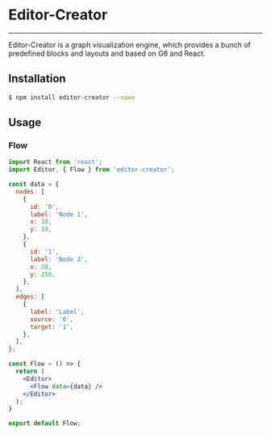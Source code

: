 # Editor-Creator

***

Editor-Creator is a graph visualization engine, which provides a bunch of predefined blocks and layouts and based on G6 and React.

## Installation

```bash
$ npm install editor-creator --save
```

## Usage

### Flow

```jsx
import React from 'react';
import Editor, { Flow } from 'editor-creator';

const data = {
  nodes: [
    {
      id: '0',
      label: 'Node 1',
      x: 10,
      y: 10,
    },
    {
      id: '1',
      label: 'Node 2',
      x: 20,
      y: 250,
    },
  ],
  edges: [
    {
      label: 'Label',
      source: '0',
      target: '1',
    },
  ],
};

const Flow = () => {
  return (
    <Editor>
      <Flow data={data} />
    </Editor>
  );
}

export default Flow;
```
